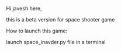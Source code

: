 Hi javesh here, 

this is a beta version for space shooter game

How to launch this game:

  launch space_inavder.py file in a terminal 
 
